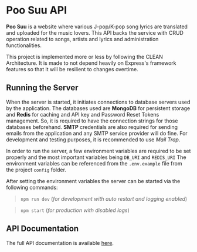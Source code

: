 # Poo Suu API

**Poo Suu** is a website where various J-pop/K-pop song lyrics are translated and uploaded for the music lovers. This API backs the service with CRUD operation related to songs, artists and lyrics and administration functionalities.

This project is implemented more or less by following the CLEAN Architecture. It is made to not depend heavily on Express's framework features so that it will be resilient to changes overtime.

## Running the Server

When the server is started, it initiates connections to database servers used by the application. The databases used are **MongoDB** for persistent storage and **Redis** for caching and API key and Password Reset Tokens management. So, it is required to have the connection strings for those databases beforehand. **SMTP** credentials are also required for sending emails from the application and any SMTP service provider will do fine. For development and testing purposes, it is recommended to use _Mail Trap_.

In order to run the server, a few environment variables are required to be set properly and the most important variables being `DB_URI` and `REDIS_URI` The environment variables can be referenced from the `.env.example` file from the project `config` folder.

After setting the environment variables the server can be started via the following commands:

> `npm run dev` (_for development with auto restart and logging enabled_)

> `npm start` (_for production with disabled logs_)

## API Documentation

The full API documentation is available [here](https://documenter.getpostman.com/view/8103362/UVXerxrb).
